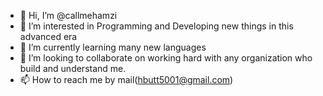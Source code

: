 - 👋 Hi, I’m @callmehamzi
- 👀 I’m interested in Programming and Developing new things in this advanced era
- 🌱 I’m currently learning many new languages
- 💞️ I’m looking to collaborate on working hard with any organization who build and understand me.
- 📫 How to reach me by mail(hbutt5001@gmail.com)

<!---
callmehamzi/callmehamzi is a ✨ special ✨ repository because its `README.md` (this file) appears on your GitHub profile.
You can click the Preview link to take a look at your changes.
--->
